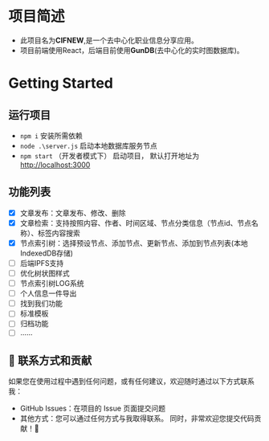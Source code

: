 # 项目简述
- 此项目名为**CIFNEW**,是一个去中心化职业信息分享应用。
- 项目前端使用React，后端目前使用**GunDB**(去中心化的实时图数据库)。

# Getting Started 

## 运行项目

-  `npm i` 安装所需依赖
-  `node .\server.js`  启动本地数据库服务节点
- `npm start` （开发者模式下） 启动项目， 默认打开地址为[http://localhost:3000](http://localhost:3000)



## 功能列表
- [x] 文章发布：文章发布、修改、删除
- [x] 文章检索：支持按照内容、作者、时间区域、节点分类信息（节点id、节点名称）、标签内容搜索
- [x] 节点索引树：选择预设节点、添加节点、更新节点、添加到节点列表(本地IndexedDB存储)
- [ ] 后端IPFS支持
- [ ] 优化树状图样式
- [ ] 节点索引树LOG系统
- [ ] 个人信息一件导出
- [ ] 找到我们功能
- [ ] 标准模板
- [ ] 归档功能
- [ ] ……

## 💬 联系方式和贡献
如果您在使用过程中遇到任何问题，或有任何建议，欢迎随时通过以下方式联系我：
- GitHub Issues：在项目的 Issue 页面提交问题
- 其他方式：您可以通过任何方式与我取得联系。
同时，非常欢迎您提交代码贡献！🎉
